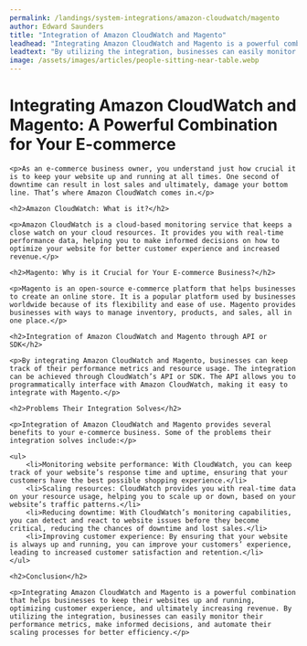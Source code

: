 ```yaml
---
permalink: /landings/system-integrations/amazon-cloudwatch/magento
author: Edward Saunders
title: "Integration of Amazon CloudWatch and Magento"
leadhead: "Integrating Amazon CloudWatch and Magento is a powerful combination that helps businesses to keep their websites up and running, optimizing customer experience, and ultimately increasing revenue"
leadtext: "By utilizing the integration, businesses can easily monitor their performance metrics, make informed decisions, and automate their scaling processes for better efficiency."
image: /assets/images/articles/people-sitting-near-table.webp
---
```

<div class="arttext">	<h1>Integrating Amazon CloudWatch and Magento: A Powerful Combination for Your E-commerce</h1>

	<p>As an e-commerce business owner, you understand just how crucial it is to keep your website up and running at all times. One second of downtime can result in lost sales and ultimately, damage your bottom line. That’s where Amazon CloudWatch comes in.</p>

	<h2>Amazon CloudWatch: What is it?</h2>

	<p>Amazon CloudWatch is a cloud-based monitoring service that keeps a close watch on your cloud resources. It provides you with real-time performance data, helping you to make informed decisions on how to optimize your website for better customer experience and increased revenue.</p>

	<h2>Magento: Why is it Crucial for Your E-commerce Business?</h2>

	<p>Magento is an open-source e-commerce platform that helps businesses to create an online store. It is a popular platform used by businesses worldwide because of its flexibility and ease of use. Magento provides businesses with ways to manage inventory, products, and sales, all in one place.</p>

	<h2>Integration of Amazon CloudWatch and Magento through API or SDK</h2>

	<p>By integrating Amazon CloudWatch and Magento, businesses can keep track of their performance metrics and resource usage. The integration can be achieved through CloudWatch’s API or SDK. The API allows you to programmatically interface with Amazon CloudWatch, making it easy to integrate with Magento.</p>

	<h2>Problems Their Integration Solves</h2>

	<p>Integration of Amazon CloudWatch and Magento provides several benefits to your e-commerce business. Some of the problems their integration solves include:</p>

	<ul>
		<li>Monitoring website performance: With CloudWatch, you can keep track of your website’s response time and uptime, ensuring that your customers have the best possible shopping experience.</li>
		<li>Scaling resources: CloudWatch provides you with real-time data on your resource usage, helping you to scale up or down, based on your website’s traffic patterns.</li>
		<li>Reducing downtime: With CloudWatch’s monitoring capabilities, you can detect and react to website issues before they become critical, reducing the chances of downtime and lost sales.</li>
		<li>Improving customer experience: By ensuring that your website is always up and running, you can improve your customers’ experience, leading to increased customer satisfaction and retention.</li>
	</ul>

	<h2>Conclusion</h2>

	<p>Integrating Amazon CloudWatch and Magento is a powerful combination that helps businesses to keep their websites up and running, optimizing customer experience, and ultimately increasing revenue. By utilizing the integration, businesses can easily monitor their performance metrics, make informed decisions, and automate their scaling processes for better efficiency.</p>

</div>